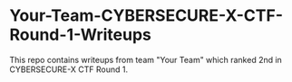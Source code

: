 # Your-Team-CYBERSECURE-X-CTF-Round-1-Writeups


This repo contains writeups from team "Your Team" which ranked 2nd in CYBERSECURE-X CTF Round 1.